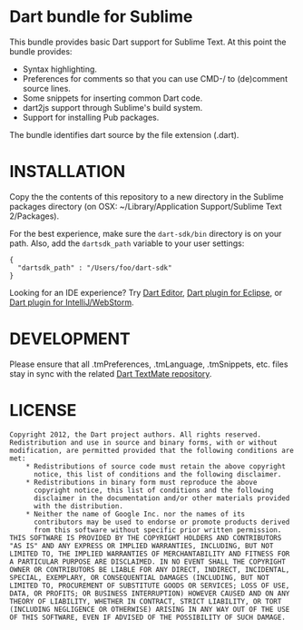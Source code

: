 # Dart bundle for Sublime

This bundle provides basic Dart support for Sublime Text. At this point the
bundle provides:

* Syntax highlighting.
* Preferences for comments so that you can use CMD-/ to (de)comment source
  lines.
* Some snippets for inserting common Dart code.
* dart2js support through Sublime's build system.
* Support for installing Pub packages.

The bundle identifies dart source by the file extension (.dart).

INSTALLATION
============

Copy the the contents of this repository to a new directory in the Sublime
packages directory (on OSX:
~/Library/Application Support/Sublime Text 2/Packages).

For the best experience, make sure the `dart-sdk/bin` directory is on your path.
Also, add the `dartsdk_path` variable to your user settings:

    {
      "dartsdk_path" : "/Users/foo/dart-sdk"  
    }

Looking for an IDE experience? Try [Dart Editor][1],
[Dart plugin for Eclipse][2], or [Dart plugin for IntelliJ/WebStorm][3].

DEVELOPMENT
===========

Please ensure that all .tmPreferences, .tmLanguage, .tmSnippets, etc. files stay
in sync with the related [Dart TextMate repository][4].

LICENSE
=======

    Copyright 2012, the Dart project authors. All rights reserved.
    Redistribution and use in source and binary forms, with or without
    modification, are permitted provided that the following conditions are
    met:
        * Redistributions of source code must retain the above copyright
          notice, this list of conditions and the following disclaimer.
        * Redistributions in binary form must reproduce the above
          copyright notice, this list of conditions and the following
          disclaimer in the documentation and/or other materials provided
          with the distribution.
        * Neither the name of Google Inc. nor the names of its
          contributors may be used to endorse or promote products derived
          from this software without specific prior written permission.
    THIS SOFTWARE IS PROVIDED BY THE COPYRIGHT HOLDERS AND CONTRIBUTORS
    "AS IS" AND ANY EXPRESS OR IMPLIED WARRANTIES, INCLUDING, BUT NOT
    LIMITED TO, THE IMPLIED WARRANTIES OF MERCHANTABILITY AND FITNESS FOR
    A PARTICULAR PURPOSE ARE DISCLAIMED. IN NO EVENT SHALL THE COPYRIGHT
    OWNER OR CONTRIBUTORS BE LIABLE FOR ANY DIRECT, INDIRECT, INCIDENTAL,
    SPECIAL, EXEMPLARY, OR CONSEQUENTIAL DAMAGES (INCLUDING, BUT NOT
    LIMITED TO, PROCUREMENT OF SUBSTITUTE GOODS OR SERVICES; LOSS OF USE,
    DATA, OR PROFITS; OR BUSINESS INTERRUPTION) HOWEVER CAUSED AND ON ANY
    THEORY OF LIABILITY, WHETHER IN CONTRACT, STRICT LIABILITY, OR TORT
    (INCLUDING NEGLIGENCE OR OTHERWISE) ARISING IN ANY WAY OUT OF THE USE
    OF THIS SOFTWARE, EVEN IF ADVISED OF THE POSSIBILITY OF SUCH DAMAGE.

[1]: http://www.dartlang.org/editor
[2]: http://news.dartlang.org/2012/08/dart-plugin-for-eclipse-is-ready-for.html
[3]: http://plugins.intellij.net/plugin/?id=6351
[4]: http://github.com/dart-lang/dart-textmate-bundle
